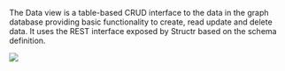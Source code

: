 The Data view is a table-based CRUD interface to the data in the graph database providing basic functionality to create, read update and delete data. It uses the REST interface exposed by Structr based on the schema definition.

<img src="/data.png_thumb_300x169" class="zoomable">
